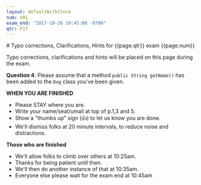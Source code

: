 ```yaml
---
layout: defaultWithClock
num: e01
exam_end: "2017-10-26 10:45:00 -0700"
qtr: F17
---
```


<!-- {% include exam_clock.html %} -->

<div style="clear:both;" markdown="1">
# Typo corrections, Clarifications, Hints for {{page.qtr}} exam {{page.num}}

</div>

Typo corrections, clarifications and hints will be placed on this page during the exam.

<b>Question 4</b>: Please assume that a method `public String getName()` has been added to the `Dog` class you've been given.

<b>WHEN YOU ARE FINISHED</b>

* Please STAY where you are.   
* Write your name/seat/umail at top of p.1,3 and 5.
* Show a "thumbs up" sign (&#x1f44d;) to let us know you are done.
* We'll dismiss folks at 20 minute intervals, to reduce noise and distractions.

<b>Those who are finished</b>
* We'll allow folks to climb over others at 10:25am.
* Thanks for being patient until then.
* We'll then do another instance of that at 10:35am.
* Everyone else please wait for the exam end at 10:45am

<div style="font-size:170%" markdown="1">

</div>

